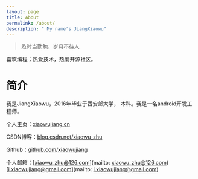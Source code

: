 ```yaml
---
layout: page
title: About
permalink: /about/
description: " My name's JiangXiaowu"
---
```


> 及时当勤勉，岁月不待人

喜欢编程；热爱技术，热爱开源社区。

# 简介

我是JiangXiaowu，2016年毕业于西安邮大学， 本科。我是一名android开发工程师。

个人主页：[xiaowujiang.cn](https://xiaowujiang.cn)

CSDN博客：[blog.csdn.net/xiaowu_zhu](https://xiaowujiang.cn/csdn/)

Github：[github.com/xiaowujiang](https://github.com/xiaowujiang)

个人邮箱：[xiaowu_zhu@126.com](mailto: xiaowu_zhu@126.com)  [i.xiaowujiang@gmail.com](mailto: i.xiaowujiang@gmail.com)
		






